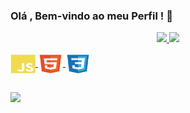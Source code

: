 ### Olá , Bem-vindo ao meu Perfil ! 👋
<div align="center">
  <a href="https://github.com/RubenDamaso">
  <img height="155em" src="https://github-readme-stats.vercel.app/api?username=RubenDamaso&show_icons=true&theme=prussian &include_all_commits=true&count_private=true"/>
  <img height="155em" src="https://github-readme-stats.vercel.app/api/top-langs/?username=RubenDamaso&layout=compact&langs_count=7&theme=default_repocard "/>
</div>
<div style="display: inline_block"><br>
  <img align="center" alt="Rafa-Js" height="30" width="40" src="https://raw.githubusercontent.com/devicons/devicon/master/icons/javascript/javascript-plain.svg">
  <img align="center" alt="Rafa-HTML" height="30" width="40" src="https://raw.githubusercontent.com/devicons/devicon/master/icons/html5/html5-original.svg">
  <img align="center" alt="Rafa-CSS" height="30" width="40" src="https://raw.githubusercontent.com/devicons/devicon/master/icons/css3/css3-original.svg">
</div>
  
  ##
<div> 
  <a href="https://www.linkedin.com/in/r%C3%BAben-d%C3%A2maso-48bb9219b/" target="_blank"><img src="https://img.shields.io/badge/-LinkedIn-%230077B5?style=for-the-badge&logo=linkedin&logoColor=white" target="_blank"></a> 
 
 
 
</div>
